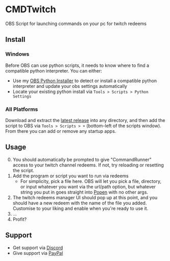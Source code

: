 # CMDTwitch
OBS Script for launching commands on your pc for twitch redeems
## Install
### Windows
Before OBS can use python scripts, it needs to know where to find a compatible python interpreter. You can either:
- Use my [OBS Python Installer](https://github.com/sugoidogo/obs-python-installer) to detect or install a compatible python interpreter and update your obs settings automatically
- Locate your existing python install via `Tools > Scripts > Python Settings`
### All Platforms
Download and extract the [latest release](https://github.com/sugoidogo/obs-startup-apps/releases/latest) into any directory, and then add the script to OBS via `Tools > Scripts > +` (bottom-left of the scripts window). From there you can add or remove any startup apps.
## Usage
0. You should automatically be prompted to give "CommandRunner" access to your twitch channel redeems. If not, try reloading or resetting the script.
1. Add the program or script you want to run via redeems
    - For simplicity, pick a file here. OBS will let you pick a file, directory, or input whatever you want via the url/path option, but whatever string you put in goes straight into [Popen](https://docs.python.org/3/library/subprocess.html#popen-constructor) with no other args.
2. The twitch redeems manager UI should pop up at this point, and you should have a new redeem with the name of the file you added. Customise to your liking and enable when you're ready to use it.
3. ...
4. Profit?
## Support
- Get support via [Discord](https://discord.gg/PbGT9tVWTC)
- Give support via [PayPal](https://paypal.me/SugoiDogo)
